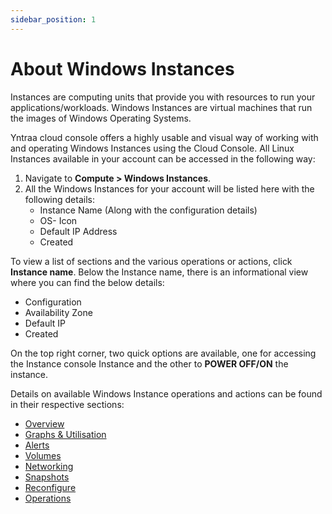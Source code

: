 ```yaml
---
sidebar_position: 1
---
```

# About Windows Instances

Instances are computing units that provide you with resources to run your applications/workloads. Windows Instances are virtual machines that run the images of Windows Operating Systems.

Yntraa cloud console offers a highly usable and visual way of working with and operating Windows Instances using the Cloud Console. All Linux Instances available in your account can be accessed in the following way:

1. Navigate to **Compute > Windows Instances**.
2. All the Windows Instances for your account will be listed here with the following details:
    - Instance Name (Along with the configuration details)
    - OS- Icon 
    - Default IP Address
    - Created

 To view a list of sections and the various operations or actions, click **Instance name**. Below the Instance name, there is an informational view where you can find the below details:
- Configuration
- Availability Zone
- Default IP
- Created 

On the top right corner, two quick options are available, one for accessing the Instance console Instance and the other to **POWER OFF/ON** the instance.

Details on available Windows Instance operations and actions can be found in their respective sections:
- [Overview](ViewingDetailsofWindowsInstances)
- [Graphs & Utilisation](ViewingGraphsandUtilisationofWindowsInstances)
- [Alerts](ConfiguringAlertsonWindowsInstances)
- [Volumes](VolumeManagementwithWindowsInstances)
- [Networking](NetworkingManagementonWindowsInstances)
- [Snapshots](WorkingwithWindowsInstanceSnapshots)
- [Reconfigure](ReconfiguringWindowsInstances)
- [Operations](WindowsInstanceOperations)




